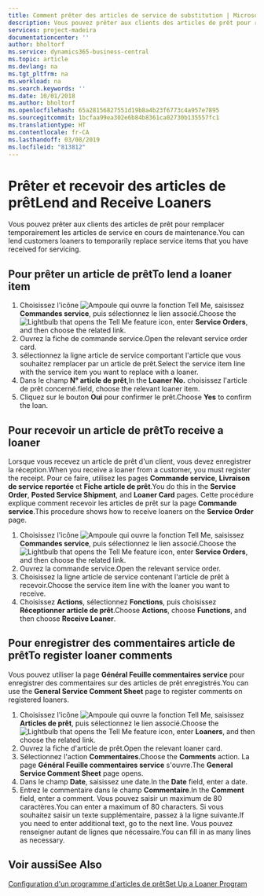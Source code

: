```yaml
---
title: Comment prêter des articles de service de substitution | Microsoft Docs
description: Vous pouvez prêter aux clients des articles de prêt pour remplacer temporairement les articles de service en cours de maintenance.
services: project-madeira
documentationcenter: ''
author: bholtorf
ms.service: dynamics365-business-central
ms.topic: article
ms.devlang: na
ms.tgt_pltfrm: na
ms.workload: na
ms.search.keywords: ''
ms.date: 10/01/2018
ms.author: bholtorf
ms.openlocfilehash: 65a28156827551d19b8a4b23f6773c4a957e7895
ms.sourcegitcommit: 1bcfaa99ea302e6b84b8361ca02730b135557fc1
ms.translationtype: HT
ms.contentlocale: fr-CA
ms.lasthandoff: 03/08/2019
ms.locfileid: "813812"
---
```

# <a name="lend-and-receive-loaners"></a><span data-ttu-id="ce9c3-103">Prêter et recevoir des articles de prêt</span><span class="sxs-lookup"><span data-stu-id="ce9c3-103">Lend and Receive Loaners</span></span>
<span data-ttu-id="ce9c3-104">Vous pouvez prêter aux clients des articles de prêt pour remplacer temporairement les articles de service en cours de maintenance.</span><span class="sxs-lookup"><span data-stu-id="ce9c3-104">You can lend customers loaners to temporarily replace service items that you have received for servicing.</span></span>  
  
## <a name="to-lend-a-loaner-item"></a><span data-ttu-id="ce9c3-105">Pour prêter un article de prêt</span><span class="sxs-lookup"><span data-stu-id="ce9c3-105">To lend a loaner item</span></span>    
1. <span data-ttu-id="ce9c3-106">Choisissez l'icône ![Ampoule qui ouvre la fonction Tell Me](media/ui-search/search_small.png "Dites-moi ce que vous voulez faire"), saisissez **Commandes service**, puis sélectionnez le lien associé.</span><span class="sxs-lookup"><span data-stu-id="ce9c3-106">Choose the ![Lightbulb that opens the Tell Me feature](media/ui-search/search_small.png "Tell me what you want to do") icon, enter **Service Orders**, and then choose the related link.</span></span>  
2. <span data-ttu-id="ce9c3-107">Ouvrez la fiche de commande service.</span><span class="sxs-lookup"><span data-stu-id="ce9c3-107">Open the relevant service order card.</span></span>  
3. <span data-ttu-id="ce9c3-108">sélectionnez la ligne article de service comportant l'article que vous souhaitez remplacer par un article de prêt.</span><span class="sxs-lookup"><span data-stu-id="ce9c3-108">Select the service item line with the service item you want to replace with a loaner.</span></span>  
4. <span data-ttu-id="ce9c3-109">Dans le champ **N° article de prêt**,</span><span class="sxs-lookup"><span data-stu-id="ce9c3-109">In the **Loaner No.**</span></span> <span data-ttu-id="ce9c3-110">choisissez l'article de prêt concerné.</span><span class="sxs-lookup"><span data-stu-id="ce9c3-110">field, choose the relevant loaner item.</span></span>  
5. <span data-ttu-id="ce9c3-111">Cliquez sur le bouton **Oui** pour confirmer le prêt.</span><span class="sxs-lookup"><span data-stu-id="ce9c3-111">Choose **Yes** to confirm the loan.</span></span>  

## <a name="to-receive-a-loaner"></a><span data-ttu-id="ce9c3-112">Pour recevoir un article de prêt</span><span class="sxs-lookup"><span data-stu-id="ce9c3-112">To receive a loaner</span></span>  
<span data-ttu-id="ce9c3-113">Lorsque vous recevez un article de prêt d'un client, vous devez enregistrer la réception.</span><span class="sxs-lookup"><span data-stu-id="ce9c3-113">When you receive a loaner from a customer, you must register the receipt.</span></span> <span data-ttu-id="ce9c3-114">Pour ce faire, utilisez les pages **Commande service**, **Livraison de service reportée** et **Fiche article de prêt**.</span><span class="sxs-lookup"><span data-stu-id="ce9c3-114">You do this in the **Service Order**, **Posted Service Shipment**, and **Loaner Card** pages.</span></span> <span data-ttu-id="ce9c3-115">Cette procédure explique comment recevoir les articles de prêt sur la page **Commande service**.</span><span class="sxs-lookup"><span data-stu-id="ce9c3-115">This procedure shows how to receive loaners on the **Service Order** page.</span></span>  
  
1. <span data-ttu-id="ce9c3-116">Choisissez l'icône ![Ampoule qui ouvre la fonction Tell Me](media/ui-search/search_small.png "Dites-moi ce que vous voulez faire"), saisissez **Commandes service**, puis sélectionnez le lien associé.</span><span class="sxs-lookup"><span data-stu-id="ce9c3-116">Choose the ![Lightbulb that opens the Tell Me feature](media/ui-search/search_small.png "Tell me what you want to do") icon, enter **Service Orders**, and then choose the related link.</span></span>  
2. <span data-ttu-id="ce9c3-117">Ouvrez la commande service.</span><span class="sxs-lookup"><span data-stu-id="ce9c3-117">Open the relevant service order.</span></span>  
3. <span data-ttu-id="ce9c3-118">Choisissez la ligne article de service contenant l'article de prêt à recevoir.</span><span class="sxs-lookup"><span data-stu-id="ce9c3-118">Choose the service item line with the loaner you want to receive.</span></span>  
4. <span data-ttu-id="ce9c3-119">Choisissez **Actions**, sélectionnez **Fonctions**, puis choisissez **Réceptionner article de prêt**.</span><span class="sxs-lookup"><span data-stu-id="ce9c3-119">Choose **Actions**, choose **Functions**, and then choose **Receive Loaner**.</span></span>  

## <a name="to-register-loaner-comments"></a><span data-ttu-id="ce9c3-120">Pour enregistrer des commentaires article de prêt</span><span class="sxs-lookup"><span data-stu-id="ce9c3-120">To register loaner comments</span></span>  
<span data-ttu-id="ce9c3-121">Vous pouvez utiliser la page **Général Feuille commentaires service** pour enregistrer des commentaires sur des articles de prêt enregistrés.</span><span class="sxs-lookup"><span data-stu-id="ce9c3-121">You can use the **General Service Comment Sheet** page to register comments on registered loaners.</span></span>  
  
1. <span data-ttu-id="ce9c3-122">Choisissez l'icône ![Ampoule qui ouvre la fonction Tell Me](media/ui-search/search_small.png "Dites-moi ce que vous voulez faire"), saisissez **Articles de prêt**, puis sélectionnez le lien associé.</span><span class="sxs-lookup"><span data-stu-id="ce9c3-122">Choose the ![Lightbulb that opens the Tell Me feature](media/ui-search/search_small.png "Tell me what you want to do") icon, enter **Loaners**, and then choose the related link.</span></span>  
2. <span data-ttu-id="ce9c3-123">Ouvrez la fiche d'article de prêt.</span><span class="sxs-lookup"><span data-stu-id="ce9c3-123">Open the relevant loaner card.</span></span>  
3. <span data-ttu-id="ce9c3-124">Sélectionnez l'action **Commentaires**.</span><span class="sxs-lookup"><span data-stu-id="ce9c3-124">Choose the **Comments** action.</span></span> <span data-ttu-id="ce9c3-125">La page **Général Feuille commentaires service** s'ouvre.</span><span class="sxs-lookup"><span data-stu-id="ce9c3-125">The **General Service Comment Sheet** page opens.</span></span>  
4. <span data-ttu-id="ce9c3-126">Dans le champ **Date**, saisissez une date.</span><span class="sxs-lookup"><span data-stu-id="ce9c3-126">In the **Date** field, enter a date.</span></span>  
5. <span data-ttu-id="ce9c3-127">Entrez le commentaire dans le champ **Commentaire**.</span><span class="sxs-lookup"><span data-stu-id="ce9c3-127">In the **Comment** field, enter a comment.</span></span> <span data-ttu-id="ce9c3-128">Vous pouvez saisir un maximum de 80 caractères.</span><span class="sxs-lookup"><span data-stu-id="ce9c3-128">You can enter a maximum of 80 characters.</span></span> <span data-ttu-id="ce9c3-129">Si vous souhaitez saisir un texte supplémentaire, passez à la ligne suivante.</span><span class="sxs-lookup"><span data-stu-id="ce9c3-129">If you need to enter additional text, go to the next line.</span></span> <span data-ttu-id="ce9c3-130">Vous pouvez renseigner autant de lignes que nécessaire.</span><span class="sxs-lookup"><span data-stu-id="ce9c3-130">You can fill in as many lines as necessary.</span></span>  
  
## <a name="see-also"></a><span data-ttu-id="ce9c3-131">Voir aussi</span><span class="sxs-lookup"><span data-stu-id="ce9c3-131">See Also</span></span>  
[<span data-ttu-id="ce9c3-132">Configuration d'un programme d'articles de prêt</span><span class="sxs-lookup"><span data-stu-id="ce9c3-132">Set Up a Loaner Program</span></span>](service-how-setup-loaner-program.md)   

